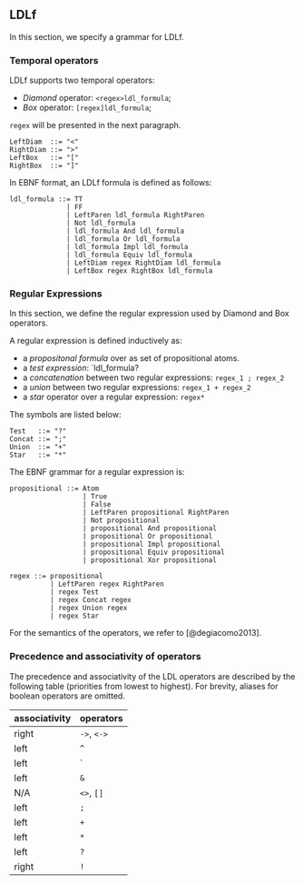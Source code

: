 ## LDLf

In this section, we specify a grammar for LDLf.

### Temporal operators

LDLf supports two temporal operators:

- _Diamond_ operator: `<regex>ldl_formula`;
- _Box_ operator: `[regex]ldl_formula`;

`regex` will be presented in the next paragraph.

```
LeftDiam  ::= "<"
RightDiam ::= ">"
LeftBox   ::= "["
RightBox  ::= "]"
```

In EBNF format, an LDLf formula is defined as follows:

```
ldl_formula ::= TT
              | FF
              | LeftParen ldl_formula RightParen
              | Not ldl_formula 
              | ldl_formula And ldl_formula
              | ldl_formula Or ldl_formula
              | ldl_formula Impl ldl_formula
              | ldl_formula Equiv ldl_formula
              | LeftDiam regex RightDiam ldl_formula
              | LeftBox regex RightBox ldl_formula
```

### Regular Expressions

In this section, we define the regular expression used by 
Diamond and Box operators.

A regular expression is defined inductively as:

- a _propositonal formula_ over as set of propositional atoms.
- a _test expression_: `ldl_formula?
- a _concatenation_ between two regular expressions: `regex_1 ; regex_2`
- a _union_ between two regular expressions: `regex_1 + regex_2`
- a _star_ operator over a regular expression: `regex*`

The symbols are listed below:

```
Test   ::= "?"
Concat ::= ";"
Union  ::= "+"
Star   ::= "*"
```

The EBNF grammar for a regular expression is:

```
propositional ::= Atom
                  | True
                  | False
                  | LeftParen propositional RightParen 
                  | Not propositional 
                  | propositional And propositional
                  | propositional Or propositional
                  | propositional Impl propositional
                  | propositional Equiv propositional
                  | propositional Xor propositional

regex ::= propositional
          | LeftParen regex RightParen
          | regex Test
          | regex Concat regex 
          | regex Union regex 
          | regex Star
``` 

For the semantics of the operators,
we refer to [@degiacomo2013].


### Precedence and associativity of operators

The precedence and associativity of the LDL operators are 
described by the following table (priorities from lowest to highest).
For brevity, aliases for boolean operators
are omitted.

<center>

|associativity|operators|
|-|-|
|right|`->`, `<->`|
|left|`^`|
|left|`|`|
|left|`&`|
|N/A|`<>`, `[]`|
|left|`;`|
|left|`+`|
|left|`*`|
|left|`?`|
|right|`!`|
</center>

